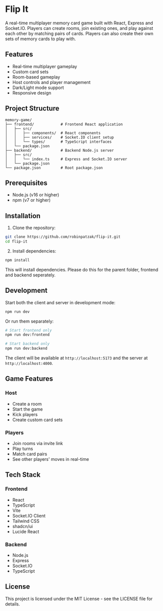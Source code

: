 # Flip It

A real-time multiplayer memory card game built with React, Express and Socket.IO. Players can create rooms, join existing ones, and play against each other by matching pairs of cards. Players can also create their own sets of memory cards to play with.

## Features

- Real-time multiplayer gameplay
- Custom card sets
- Room-based gameplay
- Host controls and player management
- Dark/Light mode support
- Responsive design

## Project Structure

```
memory-game/
├── frontend/            # Frontend React application
│   ├── src/
│   │   ├── components/  # React components
│   │   ├── services/    # Socket.IO client setup
│   │   └── types/       # TypeScript interfaces
│   └── package.json
├── backend/             # Backend Node.js server
│   ├── src/
│   │   └── index.ts     # Express and Socket.IO server
│   └── package.json
└── package.json         # Root package.json
```

## Prerequisites

- Node.js (v16 or higher)
- npm (v7 or higher)

## Installation

1. Clone the repository:
```bash
git clone https://github.com/robinpatzak/flip-it.git
cd flip-it
```

2. Install dependencies:
```bash
npm install
```

This will install dependencies. Please do this for the parent folder, frontend and backend seperately.

## Development

Start both the client and server in development mode:
```bash
npm run dev
```

Or run them separately:
```bash
# Start frontend only
npm run dev:frontend

# Start backend only
npm run dev:backend
```

The client will be available at `http://localhost:5173` and the server at `http://localhost:4000`.

## Game Features

### Host
- Create a room
- Start the game
- Kick players
- Create custom card sets

### Players
- Join rooms via invite link
- Play turns
- Match card pairs
- See other players' moves in real-time

## Tech Stack

### Frontend
- React
- TypeScript
- Vite
- Socket.IO Client
- Tailwind CSS
- shadcn/ui
- Lucide React

### Backend
- Node.js
- Express
- Socket.IO
- TypeScript

## License

This project is licensed under the MIT License - see the LICENSE file for details.
